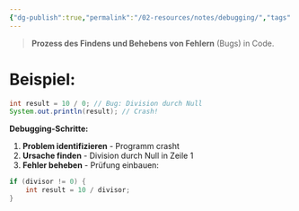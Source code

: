 ```yaml
---
{"dg-publish":true,"permalink":"/02-resources/notes/debugging/","tags":["informatik/code"],"noteIcon":"","updated":"2025-09-18T08:13:01.605+02:00"}
---
```


>**Prozess des Findens und Behebens von Fehlern** (Bugs) in Code.

# Beispiel:

```java
int result = 10 / 0; // Bug: Division durch Null
System.out.println(result); // Crash!
```

**Debugging-Schritte:**

1. **Problem identifizieren** - Programm crasht
2. **Ursache finden** - Division durch Null in Zeile 1
3. **Fehler beheben** - Prüfung einbauen:

```java
if (divisor != 0) {
    int result = 10 / divisor;
}
```